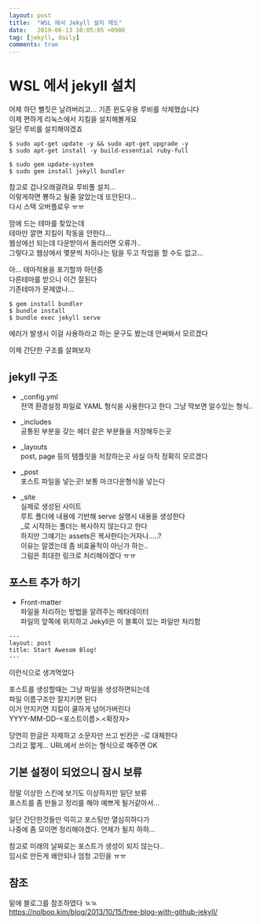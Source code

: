 ```yaml
---
layout: post
title:  "WSL 에서 Jekyll 설치 재도"
date:   2019-06-13 10:05:05 +0900
tag: [jekyll, daily]
comments: true
---
```



# WSL 에서 jekyll 설치 

어제 하던 뻘짓은 날려버리고... 기존 윈도우용 루비를 삭제했습니다  
이제 편하게 리눅스에서 지킬을 설치해볼게요  
일단 루비를 설치해야겠죠

```
$ sudo apt-get update -y && sudo apt-get upgrade -y
$ sudo apt-get install -y build-essential ruby-full

$ sudo gem update-system
$ sudo gem install jekyll bundler
```

참고로 겁나오래걸려요 루비풀 설치...  
이렇게하면 뿅하고 될줄 알았는데 또안된다...  
다시 스택 오버플로우 ㅠㅠ  


맘에 드는 테마를 찾았는데  
테마만 깔면 지킬이 작동을 안한다...  
웹상에선 되는데 다운받아서 돌리러면 오류가..  
그렇다고 웹상에서 몇분씩 차이나는 텀을 두고 작업을 할 수도 없고...  

아... 테마적용을 포기할까 하던중  
다른테마를 받으니 이건 잘된다  
기존테마가 문제였나...  

```
$ gem install bundler
$ bundle install
$ bundle exec jekyll serve
```

에러가 발생시 이걸 사용하라고 하는 문구도 봤는데 안써봐서 모르겠다

이제 간단한 구조를 살펴보자


## jekyll 구조

- _config.yml  
전역 환경설정 파일로 YAML 형식을 사용한다고 한다
그냥 딱보면 알수있는 형식..

- _includes   
공통된 부분을 갖는 헤더 같은 부분들을 저장해두는곳

- _layouts  
post, page 등의 템플릿을 저장하는곳
사실 아직 정확히 모르겠다

- _post   
포스트 파일을 넣는곳! 보통 마크다운형식을 넣는다

- _site  
실제로 생성된 사이트  
루트 폴더에 내용에 기반해 serve 실행시 내용을 생성한다  
_로 시작하는 폴더는 복사하지 않는다고 한다  
하지만 그얘기는 assets은 복사한다는거자나.....?  
이유는 알겠는데 좀 비효율적이 아닌가 하는..  
그림은 최대한 링크로 처리해야겠다 ㅠㅠ  


## 포스트 추가 하기

- Front-matter  
파일을 처리하는 방법을 알려주는 메타데이터  
파일의 앞쪽에 위치하고 Jekyll은 이 블록이 있는 파일만 처리함

```
---
layout: post
title: Start Awesom Blog!
---
```

이런식으로 생겨먹었다

포스트를 생성할때는 그냥 파일을 생성하면되는데  
파일 이름구조만 잘지키면 된다  
이거 안지키면 지킬이 쿨하게 넘어가버린다  
YYYY-MM-DD-<포스트이름>.<확장자>

당연히 한글은 자제하고 소문자만 쓰고 빈칸은 -로 대체한다  
그리고 짧게... URL에서 쓰이는 형식으로 해주면 OK



## 기본 설정이 되었으니 잠시 보류

정말 이상한 스킨에 보기도 이상하지만 일단 보류  
포스트를 좀 만들고 정리를 해야 예쁘게 될거같아서...

일단 간단한것들만 익히고 포스팅만 열심히하다가   
나중에 좀 모이면 정리해야겠다. 언제가 될지 하하...  

참고로 미래의 날짜로는 포스트가 생성이 되지 않는다..    
임시로 만든게 왜안되나 엄청 고민을 ㅠㅠ




## 참조
밑에 블로그를 참조하였다 ㄳㄳ  
https://nolboo.kim/blog/2013/10/15/free-blog-with-github-jekyll/
